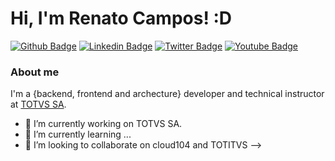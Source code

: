 # Hi, I'm Renato Campos! :D

[![Github Badge](https://img.shields.io/badge/-Github-000?style=flat-square&logo=Github&logoColor=white&link=https://github.com/renatofcampos)](https://github.com/renatofcampos)
[![Linkedin Badge](https://img.shields.io/badge/-LinkedIn-blue?style=flat-square&logo=Linkedin&logoColor=white&link=https://www.linkedin.com/in/renatofcampos/)](https://www.linkedin.com/in/renatofcampos/)
[![Twitter Badge](https://img.shields.io/badge/-Twitter-1ca0f1?style=flat-square&labelColor=1ca0f1&logo=twitter&logoColor=white&link=https://twitter.com/renatofcampos)](https://twitter.com/renatofcampos)
[![Youtube Badge](https://img.shields.io/badge/-YouTube-ff0000?style=flat-square&labelColor=ff0000&logo=youtube&logoColor=white&link=https://www.youtube.com/user/TreinaWeb)](https://www.youtube.com/user/TreinaWeb)

### About me
I'm a {backend, frontend and archecture} developer and technical instructor at [TOTVS SA](https://www.totvs.com.br/).

- 🔭 I’m currently working on TOTVS SA.
- 🌱 I’m currently learning ...
- 👯 I’m looking to collaborate on cloud104 and TOTITVS
-->
